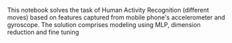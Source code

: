This notebook solves the task of Human Activity Recognition (different moves) based on features captured from mobile phone's accelerometer and gyroscope. The solution comprises modeling using MLP, dimension reduction and fine tuning
